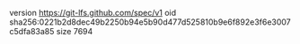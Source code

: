 version https://git-lfs.github.com/spec/v1
oid sha256:0221b2d8dec49b2250b94e5b90d477d525810b9e6f892e3f6e3007c5dfa83a85
size 7694
